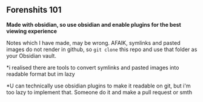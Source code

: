 ## Forenshits 101
**Made with obsidian, so use obsidian and enable plugins for the best viewing experience**


Notes which I have made, may be wrong. AFAIK, symlinks and pasted images do not render in github, so ``git clone`` this repo and use that folder as your Obsidian vault.


*i realised there are tools to convert symlinks and pasted images into readable format but im lazy 

*U can technically use obsidian plugins to make it readable on git, but i'm too lazy to implement that. Someone do it and make a pull request or smth 



